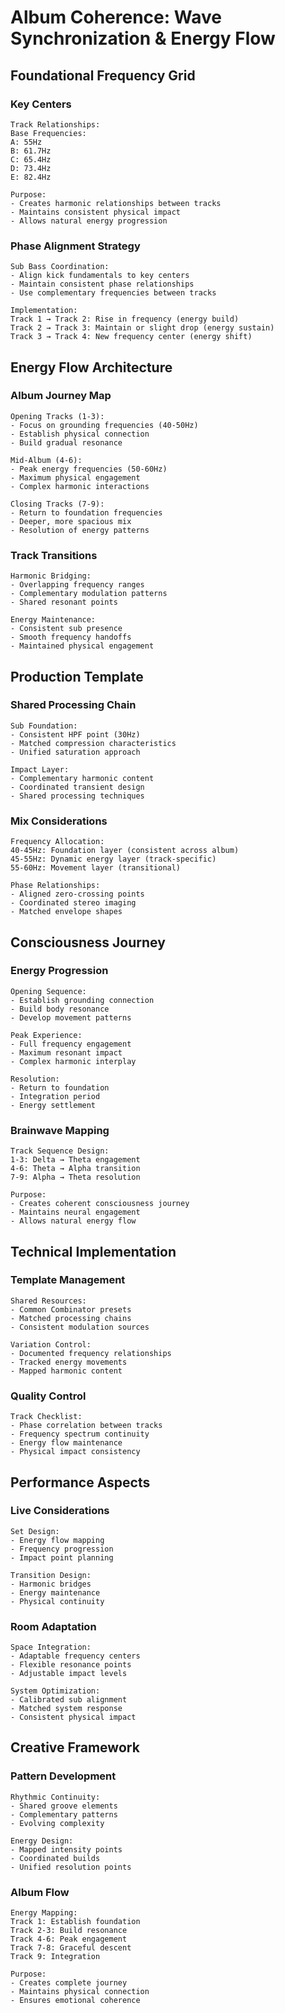 # Album Coherence: Wave Synchronization & Energy Flow

## Foundational Frequency Grid

### Key Centers
```
Track Relationships:
Base Frequencies:
A: 55Hz
B: 61.7Hz
C: 65.4Hz
D: 73.4Hz
E: 82.4Hz

Purpose:
- Creates harmonic relationships between tracks
- Maintains consistent physical impact
- Allows natural energy progression
```

### Phase Alignment Strategy
```
Sub Bass Coordination:
- Align kick fundamentals to key centers
- Maintain consistent phase relationships
- Use complementary frequencies between tracks

Implementation:
Track 1 → Track 2: Rise in frequency (energy build)
Track 2 → Track 3: Maintain or slight drop (energy sustain)
Track 3 → Track 4: New frequency center (energy shift)
```

## Energy Flow Architecture

### Album Journey Map
```
Opening Tracks (1-3):
- Focus on grounding frequencies (40-50Hz)
- Establish physical connection
- Build gradual resonance

Mid-Album (4-6):
- Peak energy frequencies (50-60Hz)
- Maximum physical engagement
- Complex harmonic interactions

Closing Tracks (7-9):
- Return to foundation frequencies
- Deeper, more spacious mix
- Resolution of energy patterns
```

### Track Transitions
```
Harmonic Bridging:
- Overlapping frequency ranges
- Complementary modulation patterns
- Shared resonant points

Energy Maintenance:
- Consistent sub presence
- Smooth frequency handoffs
- Maintained physical engagement
```

## Production Template

### Shared Processing Chain
```
Sub Foundation:
- Consistent HPF point (30Hz)
- Matched compression characteristics
- Unified saturation approach

Impact Layer:
- Complementary harmonic content
- Coordinated transient design
- Shared processing techniques
```

### Mix Considerations
```
Frequency Allocation:
40-45Hz: Foundation layer (consistent across album)
45-55Hz: Dynamic energy layer (track-specific)
55-60Hz: Movement layer (transitional)

Phase Relationships:
- Aligned zero-crossing points
- Coordinated stereo imaging
- Matched envelope shapes
```

## Consciousness Journey

### Energy Progression
```
Opening Sequence:
- Establish grounding connection
- Build body resonance
- Develop movement patterns

Peak Experience:
- Full frequency engagement
- Maximum resonant impact
- Complex harmonic interplay

Resolution:
- Return to foundation
- Integration period
- Energy settlement
```

### Brainwave Mapping
```
Track Sequence Design:
1-3: Delta → Theta engagement
4-6: Theta → Alpha transition
7-9: Alpha → Theta resolution

Purpose:
- Creates coherent consciousness journey
- Maintains neural engagement
- Allows natural energy flow
```

## Technical Implementation

### Template Management
```
Shared Resources:
- Common Combinator presets
- Matched processing chains
- Consistent modulation sources

Variation Control:
- Documented frequency relationships
- Tracked energy movements
- Mapped harmonic content
```

### Quality Control
```
Track Checklist:
- Phase correlation between tracks
- Frequency spectrum continuity
- Energy flow maintenance
- Physical impact consistency
```

## Performance Aspects

### Live Considerations
```
Set Design:
- Energy flow mapping
- Frequency progression
- Impact point planning

Transition Design:
- Harmonic bridges
- Energy maintenance
- Physical continuity
```

### Room Adaptation
```
Space Integration:
- Adaptable frequency centers
- Flexible resonance points
- Adjustable impact levels

System Optimization:
- Calibrated sub alignment
- Matched system response
- Consistent physical impact
```

## Creative Framework

### Pattern Development
```
Rhythmic Continuity:
- Shared groove elements
- Complementary patterns
- Evolving complexity

Energy Design:
- Mapped intensity points
- Coordinated builds
- Unified resolution points
```

### Album Flow
```
Energy Mapping:
Track 1: Establish foundation
Track 2-3: Build resonance
Track 4-6: Peak engagement
Track 7-8: Graceful descent
Track 9: Integration

Purpose:
- Creates complete journey
- Maintains physical connection
- Ensures emotional coherence
``` 
